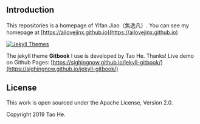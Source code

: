 ## Introduction

This repositories is a homepage of Yifan Jiao（焦逸凡）.
You can see my homepage at [https://ailovejinx.github.io](https://ailovejinx.github.io)

[![Jekyll Themes](https://img.shields.io/badge/featured%20on-JekyllThemes-red.svg)](https://jekyll-themes.com/jekyll-gitbook/)

The jekyll theme **Gitbook** I use is developed by Tao He. Thanks!
Live demo on Github Pages: [https://sighingnow.github.io/jekyll-gitbook/](https://sighingnow.github.io/jekyll-gitbook/)

## License

This work is open sourced under the Apache License, Version 2.0.

Copyright 2019 Tao He.

[1]: https://pages.github.com
[2]: https://pages.github.com/themes
[3]: https://github.com/sighingnow/jekyll-gitbook/fork
[4]: https://github.com/allejo/jekyll-toc
[5]: https://github.com/gitbook-plugins/gitbook-plugin-search-pro
[6]: https://github.com/rouge-ruby/rouge/tree/master/lib/rouge/themes
[7]: https://analytics.google.com/analytics/web/
[8]: https://www.cnzz.com/
[9]: https://docs.microsoft.com/en-us/azure/azure-monitor/app/app-insights-overview
[10]: https://github.com/sighingnow/jekyll-gitbook/blob/master/gitbook/custom.css
[11]: https://discordjs.guide/popular-topics/canvas.html#setting-up-napi-rs-canvas
[12]: https://rubygems.org/gems/jekyll-remote-theme
[13]: https://docs.github.com/en/pages/setting-up-a-github-pages-site-with-jekyll/adding-a-theme-to-your-github-pages-site-using-jekyll
[14]: https://github.com/sighingnow/jekyll-gitbook/blob/master/_config.yml
